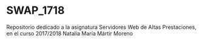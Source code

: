 # SWAP_1718
Repositorio dedicado a la asignatura Servidores Web de Altas Prestaciones, en el curso 2017/2018
Natalia María Mártir Moreno

